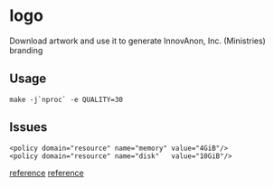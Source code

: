 # logo
Download artwork and use it to generate InnovAnon, Inc. (Ministries) branding

## Usage
	make -j`nproc` -e QUALITY=30

## Issues
	<policy domain="resource" name="memory" value="4GiB"/>
	<policy domain="resource" name="disk"   value="10GiB"/>
[reference](http://www.newbienote.com/2019/07/imagemagick-memory-issue-convert-cache.html)
[reference](https://p-s.co.nz/wordpress/imagemagick-cache-resources-exhausted-resolved/)

